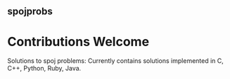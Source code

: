 ## spojprobs
# Contributions Welcome
Solutions to spoj problems:
Currently contains solutions implemented in C, C++, Python, Ruby, Java.
